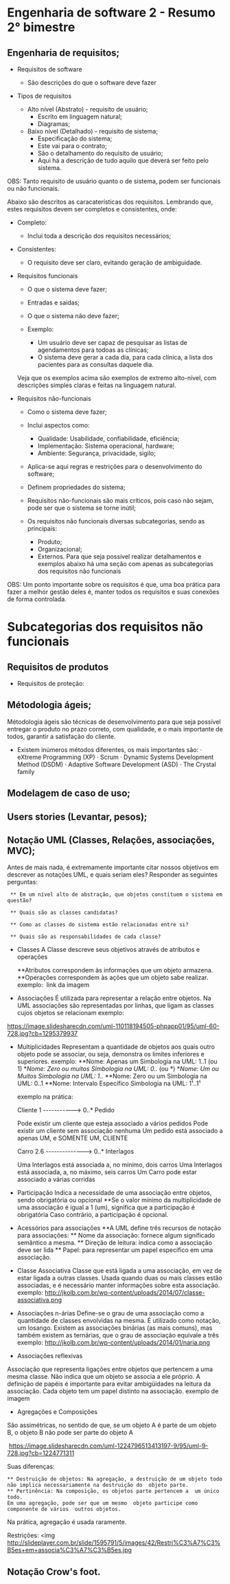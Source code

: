 # Engenharia de software 2 - Resumo 2° bimestre

## Engenharia de requisitos;
* Requisitos de software
	* São descrições do que o software deve fazer
	
* Tipos de requisitos
	* Alto nível (Abstrato) - requisito de usuário;
		* Escrito em linguagem natural;
		* Diagramas;
	* Baixo nível (Detalhado) - requisito de sistema;
		* Especificação do sistema;
		* Este vai para o contrato;
		* São o detalhamento do requisito de usuário;
		* Aqui há a descrição de tudo aquilo que deverá ser feito pelo sistema.

OBS: Tanto requisito de usuário quanto o de sistema, podem ser funcionais ou não funcionais.

Abaixo são descritos as caracaterísticas dos requisitos. Lembrando que, estes requisitos devem ser completos e consistentes, onde:

* Completo:
	* Inclui toda a descrição dos requisitos necessários;
* Consistentes:
	* O requisito deve ser claro, evitando geração de ambiguidade.

* Requisitos funcionais
	* O que o sistema deve fazer;
	* Entradas e saídas;
	* O que o sistema não deve fazer;
	
	* Exemplo: 
		- Um usuário deve ser capaz de pesquisar as listas de agendamentos para todoas as clínicas;
		- O sistema deve gerar a cada dia, para cada clínica, a lista dos pacientes para as consultas daquele dia.
	
	Veja que os exemplos acima são exemplos de extremo alto-nível, com descrições simples claras e feitas na linguagem natural.

* Requisitos não-funcionais
	* Como o sistema deve fazer;
	* Inclui aspectos como:
		* Qualidade: Usabilidade, confiabilidade, eficiência;
		* Implementação: Sistema operacional, hardware;
		* Ambiente: Segurança, privacidade, sigilo;
	* Aplica-se aqui regras e restrições para o desenvolvimento do software;
	* Definem propriedades do sistema;
	* Requisitos não-funcionais são mais críticos, pois caso não sejam, pode ser que o sistema se torne inútil;
	
	* Os requisitos não funcionais diversas subcategorias, sendo as principais:
		* Produto;
		* Organizacional;
		* Externos.
	Para que seja possível realizar detalhamentos e exemplos abaixo há uma seção com apenas as subcategorias dos requisitos não funcionais

OBS: Um ponto importante sobre os requisitos é que, uma boa prática para fazer a melhor gestão deles é, manter todos os requisitos e suas conexões de forma controlada.	

# Subcategorias dos requisitos não funcionais

## Requisitos de produtos

* Requisitos de proteção:

## Métodologia ágeis;

Métodologia ágeis são técnicas de desenvolvimento para que seja possível entregar o produto no prazo correto, com qualidade, e o mais importante de todos, garantir a satisfação do cliente.

* Existem inúmeros métodos diferentes, os mais importantes são:
		· eXtreme Programming (XP)
		· Scrum 
		· Dynamic Systems Development Method (DSDM) 
		· Adaptive Software Development (ASD) 
		· The Crystal family
		
	
## Modelagem de caso de uso;
## Users stories (Levantar, pesos);
## Notação UML (Classes, Relações, associações, MVC);

Antes de mais nada, é extremamente importante citar nossos objetivos em descrever as notações UML, e quais seriam eles?
 Responder as seguintes perguntas:
 
  	 ** Em um nível alto de abstração, que objetos constituem o sistema em questão?

	 ** Quais são as classes candidatas?

	 ** Como as classes do sistema estão relacionadas entre si?

	 ** Quais são as responsabilidades de cada classe?
	 
* Classes
 A Classe descreve seus objetivos através de atributos e operações

	 **Atributos correspondem às informações que um objeto armazena.
	 **Operações correspondem às ações que um objeto sabe realizar.
	exemplo:
	<img> link da imagem</img>
* Associações
 É utilizada para representar a relação entre objetos.
 Na UML associações são representadas por linhas, que ligam as classes cujos objetos se relacionam
 	exemplo:

<img>https://image.slidesharecdn.com/uml-110118194505-phpapp01/95/uml-60-728.jpg?cb=1295379937</img>

	
* Multiplicidades
Representam a quantidade de objetos aos quais outro objeto pode se associar, ou seja, demonstra os limites inferiores e superiores.
	exemplo:
	**Nome: Apenas um
	Simbologia na UML: 1..1 (ou 1)
	**Nome: Zero ou muitos
	Simbologia na UML: 0..* (ou *)
	**Nome: Um ou Muitos
	Simbologia na UML: 1..*
	**Nome: Zero ou um
	Simbologia na UML: 0..1
	**Nome: Intervalo Específico 
	Simbologia na UML: 1¹..1¹
	

	exemplo na prática:
	
	Cliente 1 -----------> 0..* Pedido
	
	Pode existir um cliente que esteja associado a vários pedidos
	Pode existir um cliente sem associação nenhuma
	Um pedido está associado a apenas UM, e SOMENTE UM, CLIENTE
	
	Carro 2.6  --------------> 0..* Interlagos
	
	Uma Interlagos está associada a, no mínimo, dois carros
	Uma Interlagos está associada, a, no máximo, seis carros
	Um Carro pode estar associado a várias corridas
	

* Participação
 Indica a necessidade de uma associação entre objetos, sendo obrigatória ou opcional
  **Se o valor mínimo da multiplicidade de uma associação é igual a 1 (um), significa que a participação é obrigatória
  Caso contrário, a participação é opcional. 

* Acessórios para associações
	**A UML define três recursos de notação para associações:
		** Nome da associação: fornece algum significado semântico a mesma.
		** Direção de leitura: indica como a associação deve ser lida
		** Papel: para representar um papel específico em uma associação.
		
* Classe Associativa
Classe que está ligada a uma associação,  em vez  de estar ligada a outras classes.
Usada quando duas ou mais classes estão  associadas, e é necessário manter  informações sobre esta associação.
	exemplo: 
	<img>http://jkolb.com.br/wp-content/uploads/2014/07/classe-associativa.png</img>


* Associações n-árias
Define-se o grau de uma associação como a quantidade de classes envolvidas na mesma. 
É utilizado como notação, um losango.
Existem as associações binárias (as mais comuns), mas também existem as ternárias, que o grau de associação equivale a três
	exemplo:
	<img>http://jkolb.com.br/wp-content/uploads/2014/01/naria.png</img>
	
* Associações reflexivas

Associação que representa ligações entre objetos que pertencem a uma mesma classe.
Não indica que um objeto se associa a ele próprio.
A definição de papéis é importante para evitar ambigüidades na leitura da associação.
Cada objeto tem um papel distinto na associação.
 exemplo de imagem
 
* Agregações e Composições

São assimétricas, no sentido de que, se um objeto A é parte de um objeto B, o objeto B não pode ser parte do objeto A

<img> https://image.slidesharecdn.com/uml-1224796513413197-9/95/uml-9-728.jpg?cb=1224771311 </img>

Suas diferenças:

	** Destruição de objetos: Na agregação, a destruição de um objeto todo  não implica necessariamente na destruição do  objeto parte. 
	** Pertinência: Na composição, os objetos parte pertencem a  um único todo. 
	Em uma agregação, pode ser que um mesmo  objeto participe como componente de vários  outros objetos. 
	
Na prática, agregação é usada raramente.


Restrições: 
 <img http://slideplayer.com.br/slide/1595791/5/images/42/Restri%C3%A7%C3%B5es+em+associa%C3%A7%C3%B5es.jpg </img>
 
## Notação Crow's foot.
